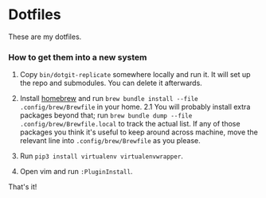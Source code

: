Dotfiles
========

These are my dotfiles.

### How to get them into a new system

1. Copy `bin/dotgit-replicate` somewhere locally and run it. It will set up the repo and submodules. You can delete it afterwards.

2. Install [homebrew](brew.sh) and run `brew bundle install --file .config/brew/Brewfile` in your home.
2.1 You will probably install extra packages beyond that; run `brew bundle dump --file .config/brew/Brewfile.local` to track the actual list. If any of those packages you think it's useful to keep around across machine, move the relevant line into `.config/brew/Brewfile` as you please.

3. Run `pip3 install virtualenv virtualenvwrapper`.

4. Open vim and run `:PluginInstall`.

That's it!

